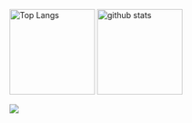 <p align="left"> 
  <img alt="Top Langs" height="150px" src="https://github-readme-stats.vercel.app/api/top-langs/?username=ShinoharaRyuga&layout=compact&count_private=true&show_icons=true&theme=dark" />
  <img alt="github stats" height="150px" src="https://github-readme-stats.vercel.app/api?username=ShinoharaRyuga&count_private=true&show_icons=true&show_icons=true&theme=dark" />
</p>

<!--[![trophy](https://github-profile-trophy.vercel.app/?username=ShinoharaRyuga&theme=juicyfresh&column=7
//)](https://github.com/ryo-ma/github-profile-trophy)-->

![](https://github-profile-summary-cards.vercel.app/api/cards/profile-details?username=ShinoharaRyuga&theme=monokai)


<!--
**ShinoharaRyuga/ShinoharaRyuga** is a ✨ _special_ ✨ repository because its `README.md` (this file) appears on your GitHub profile.

Here are some ideas to get you started:

- 🔭 I’m currently working on ...
- 🌱 I’m currently learning ...
- 👯 I’m looking to collaborate on ...
- 🤔 I’m looking for help with ...
- 💬 Ask me about ...
- 📫 How to reach me: ...
- 😄 Pronouns: ...
- ⚡ Fun fact: ...
-->
